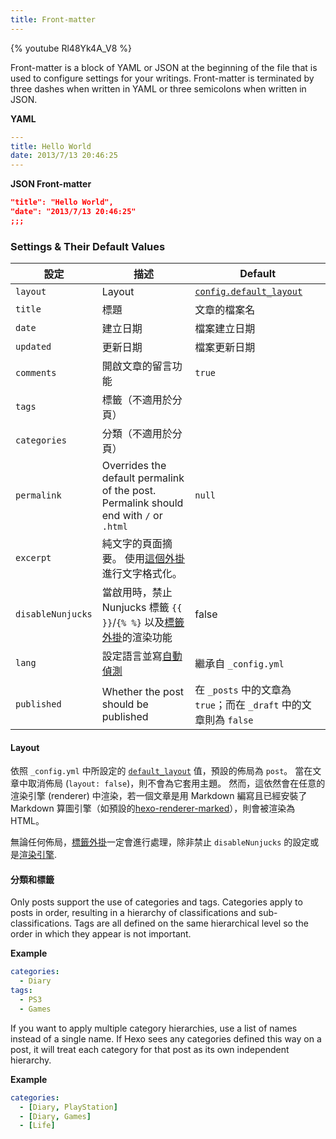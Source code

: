 ```yaml
---
title: Front-matter
---
```


{% youtube Rl48Yk4A_V8 %}

Front-matter is a block of YAML or JSON at the beginning of the file that is used to configure settings for your writings. Front-matter is terminated by three dashes when written in YAML or three semicolons when written in JSON.

**YAML**

```yaml
---
title: Hello World
date: 2013/7/13 20:46:25
---
```

**JSON Front-matter**

```json
"title": "Hello World",
"date": "2013/7/13 20:46:25"
;;;
```

### Settings & Their Default Values

| 設定                | 描述                                                                                    | Default                                                |
| ----------------- | ------------------------------------------------------------------------------------- | ------------------------------------------------------ |
| `layout`          | Layout                                                                                | [`config.default_layout`](/docs/configuration#Writing) |
| `title`           | 標題                                                                                    | 文章的檔案名                                                 |
| `date`            | 建立日期                                                                                  | 檔案建立日期                                                 |
| `updated`         | 更新日期                                                                                  | 檔案更新日期                                                 |
| `comments`        | 開啟文章的留言功能                                                                             | `true`                                                 |
| `tags`            | 標籤（不適用於分頁）                                                                            |                                                        |
| `categories`      | 分類（不適用於分頁）                                                                            |                                                        |
| `permalink`       | Overrides the default permalink of the post. Permalink should end with `/` or `.html` | `null`                                                 |
| `excerpt`         | 純文字的頁面摘要。 使用[這個外掛](/zh-tw/docs/tag-plugins#文章摘要)進行文字格式化。                              |                                                        |
| `disableNunjucks` | 當啟用時，禁止 Nunjucks 標籤 `{{ }}`/`{% %}` 以及[標籤外掛](/zh-tw/docs/tag-plugins)的渲染功能            | false                                                  |
| `lang`            | 設定語言並寫[自動偵測](/zh-tw/docs/internationalization#路徑)                                     | 繼承自 `_config.yml`                                      |
| `published`       | Whether the post should be published                                                  | 在 `_posts` 中的文章為 `true`；而在 `_draft` 中的文章則為 `false`     |

#### Layout

依照 `_config.yml` 中所設定的 [`default_layout`](/zh-tw/docs/configuration#寫作) 值，預設的佈局為 `post`。 當在文章中取消佈局 (`layout: false`)，則不會為它套用主題。 然而，這依然會在任意的渲染引擎 (renderer) 中渲染，若一個文章是用 Markdown 編寫且已經安裝了 Markdown 算圖引擎（如預設的[hexo-renderer-marked](https://github.com/hexojs/hexo-renderer-marked)），則會被渲染為 HTML。

無論任何佈局，[標籤外掛](/zh-tw/docs/tag-plugins)一定會進行處理，除非禁止 `disableNunjucks` 的設定或是[渲染引擎](/zh-tw/api/renderer#Disable-Nunjucks-tags).

#### 分類和標籤

Only posts support the use of categories and tags. Categories apply to posts in order, resulting in a hierarchy of classifications and sub-classifications. Tags are all defined on the same hierarchical level so the order in which they appear is not important.

**Example**

```yaml
categories:
  - Diary
tags:
  - PS3
  - Games
```

If you want to apply multiple category hierarchies, use a list of names instead of a single name. If Hexo sees any categories defined this way on a post, it will treat each category for that post as its own independent hierarchy.

**Example**

```yaml
categories:
  - [Diary, PlayStation]
  - [Diary, Games]
  - [Life]
```
